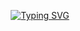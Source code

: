 <p align="center">
  <a href="https://git.io/typing-svg">
    <img src="https://readme-typing-svg.demolab.com?font=Fira+Code&weight=600&size=25&pause=1000&color=FFFFFF&background=00000000&vCenter=true&width=435&height=40&lines=Ol%C3%A1%2C+eu+sou+Derek+Diniz!+%E2%98%95" alt="Typing SVG">
  </a>
</p>


